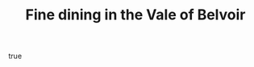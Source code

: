 ---
layout: home
title:  "Fine dining in the Vale of Belvoir"
bodyClass: bg-leaf-blue
hero:
    image:
        url: Jericho_002.jpg
        alt: "A table setting at Restaurant Jericho"
body:
    feature:
        text: "Rooted by working the land, Restaurant Jericho creates a dining experience inspired by humble ingredients and the most honest way to cook, fire."
        link:
            text: "Our history"
            path: "/history"
        images:
            - url: Jericho_006.jpg
              alt: "Chef Richard Stevens in the kitchen garden"
            - url: Jericho_008.jpg
              alt: "Restaurant Jericho exterior"
    content-block:
        text: "From our kitchen garden and surrounding farms our tasting menu reflects the characteristics of our land.  Inherited knowledge and new skills combine to create vibrant food and a relaxed atmosphere."
        link:
            text: "Read more"
            path: "/food"
        images:
            - url: Jericho_003.jpg
              alt: "Restaurant Jericho exterior"
              ar: "6:4"
            - url: Jericho_0012.jpg
              alt: "Restaurant Jericho exterior"
              ar: "6:4"
            - url: Jericho_005.jpg
              alt: "Chef Richard Stevens in the kitchen garden"
              ar: "4:6"
    call-to-action:
        title: Gift vouchers
        text: "A thoughtful gift, something to look forward to or a reason to get away. Our gift vouchers are beautifully presented."
        link:
            text: "Treat Someone"
            path: "https://restaurantjericho.sumupstore.com/"
            target: "_blank"
seo:
    title: "Fine dining in the Vale of Belvoir"
    description: "Rooted by working the land, Restaurant Jericho shares a dining experience at our farm inspired by humble ingredients and the most honest way to cook, fire."
    image:
        url: Jericho_002.jpg
        alt: "A table setting at Restaurant Jericho"
---